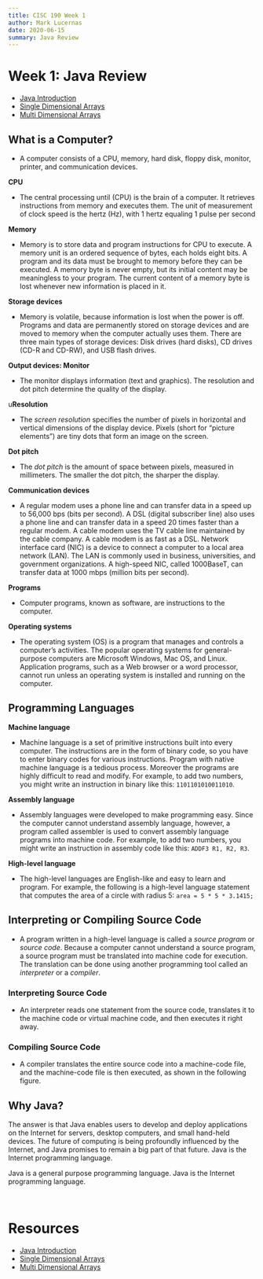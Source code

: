 ```yaml
---
title: CISC 190 Week 1
author: Mark Lucernas
date: 2020-06-15
summary: Java Review
---
```



# Week 1: Java Review

  - [Java Introduction](file:../../../../../../files/summer-2020/CISC-191/week-1/java_intro.ppt)
  - [Single Dimensional Arrays](file:../../../../../../files/summer-2020/CISC-191/week-1/single_dimensional_arrays.pptx)
  - [Multi Dimensional Arrays](file:../../../../../../files/summer-2020/CISC-191/week-1/multi_dimensional_arrays.ppt)


## What is a Computer?

  - A computer consists of a CPU, memory, hard disk, floppy disk, monitor,
    printer, and communication devices.


<a name="cpu-term">**CPU**</a>

  - The central processing until (CPU) is the brain of a computer.  It retrieves
    instructions from memory and executes them. The unit of measurement of clock
    speed is the hertz (Hz), with 1 hertz equaling 1 pulse per second


<a name="memory-term">**Memory**</a>

  - Memory is to store data and program instructions for CPU to execute. A
    memory unit is an ordered sequence of bytes, each holds eight bits. A
    program and its data must be brought to memory before they can be executed.
    A memory byte is never empty, but its initial content may be meaningless to
    your program. The current content of a memory byte is lost whenever new
    information is placed in it.


<a name="storage-devices-term">**Storage devices**</a>

  - Memory is volatile, because information is lost when the power is off.
    Programs and data are permanently stored on storage devices and are moved to
    memory when the computer actually uses them. There are three main types of
    storage devices: Disk drives (hard disks), CD drives (CD-R and CD-RW), and
    USB flash drives.


<a name="output-devices-monitor-term">**Output devices: Monitor**</a>

  - The monitor displays information (text and graphics). The resolution and dot
    pitch determine the quality of the display.


u<a name="resolution-term">**Resolution**</a>

  - The _screen resolution_ specifies the number of pixels in horizontal and
    vertical dimensions of the display device. Pixels (short for “picture
    elements”) are tiny dots that form an image on the screen.


<a name="dot-pitch-term">**Dot pitch**</a>

  - The _dot pitch_ is the amount of space between pixels, measured in
    millimeters. The smaller the dot pitch, the sharper the display.


<a name="communication-devices-term">**Communication devices**</a>

  - A regular modem uses a phone line and can transfer data in a speed up to
    56,000 bps (bits per second). A DSL (digital subscriber line) also uses a
    phone line and can transfer data in a speed 20 times faster than a regular
    modem. A cable modem uses the TV cable line maintained by the cable company.
    A cable modem is as fast as a DSL. Network interface card (NIC) is a device
    to connect a computer to a local area network (LAN). The LAN is commonly
    used in business, universities, and government organizations. A high-speed
    NIC, called 1000BaseT, can transfer data at 1000 mbps (million bits per
    second).


<a name="programs-term">**Programs**</a>

  - Computer programs, known as software, are instructions to the computer.


<a name="operating-systems-term">**Operating systems**</a>

  - The operating system (OS) is a program that manages and controls a
    computer’s activities. The popular operating systems for general-purpose
    computers are Microsoft Windows, Mac OS, and Linux. Application programs,
    such as a Web browser or a word processor, cannot run unless an operating
    system is installed and running on the computer.


## Programming Languages

<a name="machine-language-term">**Machine language**</a>

  - Machine language is a set of primitive instructions built into every
    computer. The instructions are in the form of binary code, so you have to
    enter binary codes for various instructions. Program with native machine
    language is a tedious process. Moreover the programs are highly difficult to
    read and modify. For example, to add two numbers, you might write an
    instruction in binary like this: `1101101010011010`.


<a name="assembly-language-term">**Assembly language**</a>

  - Assembly languages were developed to make programming easy. Since the
    computer cannot understand assembly language, however, a program called
    assembler is used to convert assembly language programs into machine code.
    For example, to add two numbers, you might write an instruction in assembly
    code like this: `ADDF3 R1, R2, R3`.


<a name="high-level-language-term">**High-level language**</a>

  - The high-level languages are English-like and easy to learn and program. For
    example, the following is a high-level language statement that computes the
    area of a circle with radius 5: `area = 5 * 5 * 3.1415;`


## Interpreting or Compiling Source Code

  - A program written in a high-level language is called a _source program_ or
    _source code_. Because a computer cannot understand a source program, a
    source program must be translated into machine code for execution. The
    translation can be done using another programming tool called an
    _interpreter_ or a _compiler_.


### Interpreting Source Code

  - An interpreter reads one statement from the source code, translates it to
    the machine code or virtual machine code, and then executes it right away.


### Compiling Source Code

  - A compiler translates the entire source code into a machine-code file, and
    the machine-code file is then executed, as shown in the following figure.


## Why Java?

The answer is that Java enables users to develop and deploy applications on the
Internet for servers, desktop computers, and small hand-held devices. The future
of computing is being profoundly influenced by the Internet, and Java promises
to remain a big part of that future. Java is the Internet programming language.

Java is a general purpose programming language.  Java is the Internet
programming language.


<br>

# Resources

  - [Java Introduction](file:../../../../../../files/summer-2020/CISC-191/week-1/java_intro.ppt)
  - [Single Dimensional Arrays](file:../../../../../../files/summer-2020/CISC-191/week-1/single_dimensional_arrays.pptx)
  - [Multi Dimensional Arrays](file:../../../../../../files/summer-2020/CISC-191/week-1/multi_dimensional_arrays.ppt)

